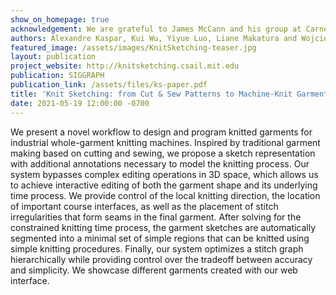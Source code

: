 ```yaml
---
show_on_homepage: true
acknowledgement: We are grateful to James McCann and his group at Carnegie Mellon University for making the necessary tools to process Knitout files available. We thank Kelly Lam for her initial segmentation work, Tom Buehler for the video composition, Ed Chien and David Palmer for the early geometry discussions, Paul Zhang for the later discussion on geometry terminology, Nicholas Sharp for making Geometry Central available, Timothy Erps and Mike Foshey for the general lab maintenance, and Buttercup Foshey for the moral and inspirational support.
authors: Alexandre Kaspar, Kui Wu, Yiyue Luo, Liane Makatura and Wojciech Matusik
featured_image: /assets/images/KnitSketching-teaser.jpg
layout: publication
project_website: http://knitsketching.csail.mit.edu
publication: SIGGRAPH
publication_link: /assets/files/ks-paper.pdf
title: 'Knit Sketching: from Cut & Sew Patterns to Machine-Knit Garments'
date: 2021-05-19 12:00:00 -0700
---
```


We present a novel workflow to design and program knitted garments for industrial whole-garment knitting machines.
Inspired by traditional garment making based on cutting and sewing, we propose a sketch representation with additional annotations necessary to model the knitting process.
Our system bypasses complex editing operations in 3D space, which allows us to achieve interactive editing of both the garment shape and its underlying time process.
We provide control of the local knitting direction, the location of important course interfaces, as well as the placement of stitch irregularities that form seams in the final garment.
After solving for the constrained knitting time process, the garment sketches are automatically segmented into a minimal set of simple regions that can be knitted using simple knitting procedures.
Finally, our system optimizes a stitch graph hierarchically while providing control over the tradeoff between accuracy and simplicity.
We showcase different garments created with our web interface.
